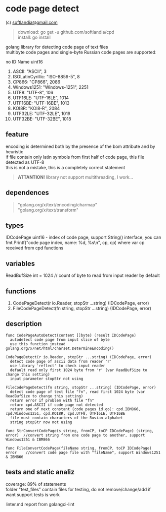 # code page detect #

(c) softlandia@gmail.com

>download: go get -u github.com/softlandia/cpd  
>install: go install

golang library for detecting code page of text files  
multibyte code pages and single-byte Russian code pages are supported:

no ID                Name		uint16

1. ASCII:            "ASCII",		3
2. ISOLatinCyrillic: "ISO-8859-5",	8
3. CP866:            "CP866",		2086
4. Windows1251:      "Windows-1251",	2251
5. UTF8:             "UTF-8",		106
6. UTF16LE:          "UTF-16LE",	1014
7. UTF16BE:          "UTF-16BE",	1013
8. KOI8R:            "KOI8-R",		2084
9. UTF32LE:          "UTF-32LE",	1019
10. UTF32BE:         "UTF-32BE",	1018

## feature ##

encoding is determined both by the presence of the bom attribute and by heuristic  
if file contain only latin symbols from first half of code page, this file detected as UTF-8  
this is not a mistake, this is a completely correct statement

>__ATTANTION!__
>library not support multithreading, I work...

## dependences ##

>"golang.org/x/text/encoding/charmap"  
>"golang.org/x/text/transform"

## types ##

IDCodePage uint16 - index of code page, support String() interface, you can fmt.Printf("code page index, name: %d, %s\n", cp, cp) where var cp received from cpd functions

## variables ##

ReadBufSize int = 1024 // count of byte to read from input reader by default

## functions ##

1. CodePageDetect(r io.Reader, stopStr ...string) (IDCodePage, error)
2. FileCodePageDetect(fn string, stopStr ...string) (IDCodePage, error)

## description ##

    func CodePageAutoDetect(content []byte) (result IDCodePage) 
      autodetect code page from input slice of byte
      use this function instead golang.org/x/net/html/charset.DetermineEncoding()

    CodePageDetect(r io.Reader, stopStr ...string) (IDCodePage, error)
      detect code page of ascii data from reader 'r' 
      use library 'reflect' to check input reader
      default read only first 1024 byte from 'r' (var ReadBufSize to change this setting)
      input parameter stopStr not using

    FileCodePageDetect(fn string, stopStr ...string) (IDCodePage, error)
      detect code page of text file "fn", read first 1024 byte (var ReadBufSize to change this setting)
      return error if problem with file "fn"
      return cpd.ASCII if code page not detected
      return one of next constant (code_pages_id.go): cpd.IBM866, cpd.Windows1251, cpd.KOI8R, cpd.UTF8, UTF16LE, UTF16BE
      file must contain characters of the Rusian alphabet
      string stopStr now not using

    func StrConvertCodePage(s string, fromCP, toCP IDCodePage) (string, error)  //convert string from one code page to another, support Windows1251 & IBM866

    func FileConvertCodePage(fileName string, fromCP, toCP IDCodePage) error    //convert code page file with "fileName", support Windows1251 & IBM866

## tests and static analiz ##

coverage: 89% of statements  
folder "test_files" contain files for testing, do not remove/change/add if want support tests is work

linter.md report from golangci-lint
